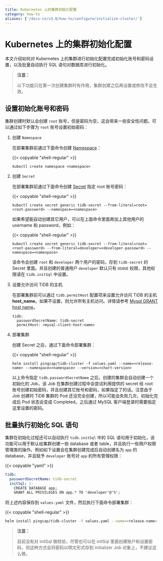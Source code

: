 ```yaml
---
title: Kubernetes 上的集群初始化配置
category: how-to
aliases: ['/docs-cn/v3.0/how-to/configure/initialize-cluster/']
---
```


# Kubernetes 上的集群初始化配置

本文介绍如何对 Kubernetes 上的集群进行初始化配置完成初始化账号和密码设置，以及批量自动执行 SQL 语句对数据库进行初始化。

> **注意：**
>
> 以下功能只在第一次创建集群时有作用，集群创建之后再设置或修改不会生效。

## 设置初始化账号和密码

集群创建时默认会创建 `root` 账号，但是密码为空，这会带来一些安全性问题。可以通过如下步骤为 `root` 账号设置初始密码：

1. 创建 `Namespace`

    在部署集群前通过下面命令创建 [Namespace](https://kubernetes.io/docs/concepts/overview/working-with-objects/namespaces/)：

    {{< copyable "shell-regular" >}}

    ```shell
    kubectl create namespace <namespace>
    ```

2. 创建 `Secret`

    在部署集群前通过下面命令创建 [Secret](https://kubernetes.io/docs/concepts/configuration/secret/) 指定 root 账号密码：

    {{< copyable "shell-regular" >}}

    ```shell
    kubectl create secret generic tidb-secret --from-literal=root=<root-password> --namespace=<namespace>
    ```

    如果希望能自动创建其它用户，可以在上面命令里面再加上其他用户的 username 和 password，例如：

    {{< copyable "shell-regular" >}}

    ```shell
    kubectl create secret generic tidb-secret --from-literal=root=<root-password> --from-literal=developer=<developer-passowrd> --namespace=<namespace>
    ```

    该命令会创建 `root` 和 `developer` 两个用户的密码，存到 `tidb-secret` 的 Secret 里面。并且创建的普通用户 `developer` 默认只有 `USAGE` 权限，其他权限请在 `tidb.initSql` 中设置。

3. 设置允许访问 TiDB 的主机

    在部署集群前可以通过 `tidb.permitHost` 配置项来设置允许访问 TiDB 的主机 **host_name**。如果不设置，则允许所有主机访问。详情请参考 [Mysql GRANT host name](https://dev.mysql.com/doc/refman/5.7/en/grant.html)。

    ```
    tidb:
      passwordSecretName: tidb-secret
      permitHost: <mysql-client-host-name>
    ```

4. 部署集群

    创建 Secret 之后，通过下面命令部署集群：

    {{< copyable "shell-regular" >}}

    ```shell
    helm install pingcap/tidb-cluster -f values.yaml --name=<release-name> --namespace=<namespace> --version=<chart-version>
    ```

    以上命令指定 `tidb.passwordSecretName` 之后，创建的集群会自动创建一个初始化的 Job，该 Job 在集群创建过程中会尝试利用提供的 secret 给 root 账号创建初始密码，并且创建其它账号和密码，如果指定了的话。注意由于 Job 创建时 TiDB 集群的 Pod 还没完全创建，所以可能会失败几次，初始化完成后 Pod 状态会变成 Completed。之后通过 MySQL 客户端登录时需要指定这里设置的密码。

## 批量执行初始化 SQL 语句

集群在初始化过程还可以自动执行 `tidb.initSql` 中的 SQL 语句用于初始化，该功能可以用于默认给集群创建一些 database 或者 table，并且执行一些用户权限管理类的操作。例如如下设置会在集群创建完成后自动创建名为 `app` 的 database，并且赋予 `developer` 账号对 `app` 的所有管理权限：

{{< copyable "yaml" >}}

```yaml
tidb:
  passwordSecretName: tidb-secret
  initSql: |-
    CREATE DATABASE app;
    GRANT ALL PRIVILEGES ON app.* TO 'developer'@'%';
```

将上述内容保存到 `values.yaml` 文件，然后执行下面命令部署集群：

{{< copyable "shell-regular" >}}

```bash
helm install pingcap/tidb-cluster -f values.yaml --name=<release-name> --namespace=<namespace> --version=<chart-version>
```

> **注意：**
>
> 目前没有对 initSql 做校验，尽管也可以在 initSql 里面创建账户和设置密码，但这种方式会将密码以明文形式存到 initializer Job 对象上，不建议这么做。
